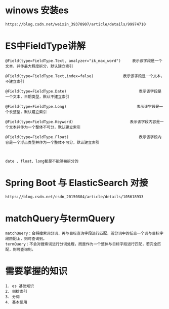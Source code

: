 # winows 安装es

    https://blog.csdn.net/weixin_39370907/article/details/99974710
# ES中FieldType讲解

    @Field(type=FieldType.Text, analyzer="ik_max_word")     表示该字段是一个文本，并作最大程度拆分，默认建立索引
    
    @Field(type=FieldType.Text,index=false)             表示该字段是一个文本，不建立索引
    
    @Field(type=FieldType.Date)                                表示该字段是一个文本，日期类型，默认不建立索引
    
    @Field(type=FieldType.Long)                               表示该字段是一个长整型，默认建立索引
    
    @Field(type=FieldType.Keyword)                         表示该字段内容是一个文本并作为一个整体不可分，默认建立索引
    
    @Field(type=FieldType.Float)                               表示该字段内容是一个浮点类型并作为一个整体不可分，默认建立索引
    
     
    
    date 、float、long都是不能够被拆分的

# Spring Boot 与 ElasticSearch 对接
    https://blog.csdn.net/csdn_20150804/article/details/105618933
    
# matchQuery与termQuery
    matchQuery：会将搜索词分词，再与目标查询字段进行匹配，若分词中的任意一个词与目标字段匹配上，则可查询到。
    termQuery：不会对搜索词进行分词处理，而是作为一个整体与目标字段进行匹配，若完全匹配，则可查询到。 

# 需要掌握的知识
    1. es 基础知识
    2. 倒排索引
    3. 分词
    4. 基本使用